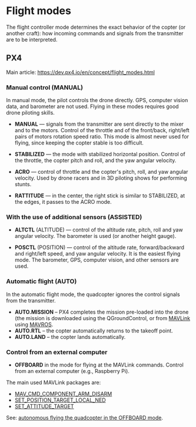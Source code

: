 Flight modes
===

The flight controller mode determines the exact behavior of the copter (or another craft): how incoming commands and signals from the transmitter are to be interpreted.

PX4
---

Main article: https://dev.px4.io/en/concept/flight_modes.html

### Manual control (MANUAL)

In manual mode, the pilot controls the drone directly. GPS, computer vision data, and barometer are not used. Flying in these modes requires good drone piloting skills.

* **MANUAL** — signals from the transmitter are sent directly to the mixer and to the motors. Control of the throttle and of the front/back, right/left pairs of motors rotation speed ratio. This mode is almost never used for flying, since keeping the copter stable is too difficult.

* **STABILIZED** — the mode with stabilized horizontal position. Control of the throttle, the copter pitch and roll, and the yaw angular velocity.

* **ACRO** — control of throttle and the copter's pitch, roll, and yaw angular velocity. Used by drone racers and in 3D piloting shows for performing stunts.

* **RATTITUDE** — in the center, the right stick is similar to STABILIZED, at the edges, it passes to the ACRO mode.

### With the use of additional sensors (ASSISTED)

* **ALTCTL** (ALTITUDE) — control of the altitude rate, pitch, roll and yaw angular velocity. The barometer is used (or another height gauge).

* **POSCTL** (POSITION) — control of the altitude rate, forward/backward and right/left speed, and yaw angular velocity. It is the easiest flying mode. The barometer, GPS, computer vision, and other sensors are used.

### Automatic flight (AUTO)

In the automatic flight mode, the quadcopter ignores the control signals from the transmitter.

* **AUTO.MISSION** – PX4 completes the mission pre-loaded into the drone (the mission is downloaded using the QGroundControl, or from [MAVLink](mavlink.md) using [MAVROS](mavros.md).
* **AUTO.RTL** – the copter automatically returns to the takeoff point.
* **AUTO.LAND** – the copter lands automatically.

### Control from an external computer

* **OFFBOARD** in the mode for flying at the MAVLink commands. Control from an external computer (e.g., Raspberry Pi).

The main used MAVLink packages are:

* [MAV_CMD_COMPONENT_ARM_DISARM](https://mavlink.io/en/messages/common.html#MAV_CMD_COMPONENT_ARM_DISARM)
* [SET_POSITION_TARGET_LOCAL_NED](https://mavlink.io/en/messages/common.html#SET_POSITION_TARGET_LOCAL_NED)
* [SET_ATTITUDE_TARGET](https://mavlink.io/en/messages/common.html#SET_ATTITUDE_TARGET)

See: [autonomous flying the quadcopter in the OFFBOARD mode](simple_offboard.md).
